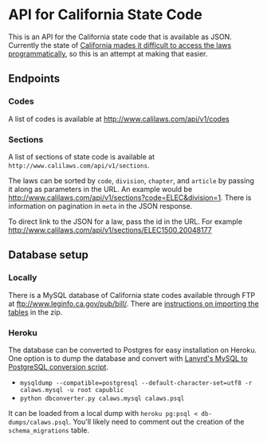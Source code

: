# API for California State Code

This is an API for the California state code that is available as JSON. Currently the state of [California mades it difficult to access the laws programmatically](https://github.com/tylerpearson/state-code-scrapers/blob/master/ca/scrape.rb), so this is an attempt at making that easier.

## Endpoints

### Codes

A list of codes is available at http://www.calilaws.com/api/v1/codes

### Sections

A list of sections of state code is available at `http://www.calilaws.com/api/v1/sections`.

The laws can be sorted by `code`, `division`, `chapter`, and `article` by passing it along as parameters in the URL. An example would be http://www.calilaws.com/api/v1/sections?code=ELEC&division=1. There is information on pagination in `meta` in the JSON response.

To direct link to the JSON for a law, pass the id in the URL. For example http://www.calilaws.com/api/v1/sections/ELEC1500.20048177

## Database setup

### Locally

There is a MySQL database of California state codes available through FTP at ftp://www.leginfo.ca.gov/pub/bill/. There are [instructions on importing the tables](https://s3.amazonaws.com/cali-laws/pubinfo_Readme.pdf) in the zip.

### Heroku

The database can be converted to Postgres for easy installation on Heroku. One option is to dump the database and convert with [Lanyrd's MySQL to PostgreSQL conversion script](https://github.com/lanyrd/mysql-postgresql-converter).

- `mysqldump --compatible=postgresql --default-character-set=utf8 -r calaws.mysql -u root capublic`
- `python dbconverter.py calaws.mysql calaws.psql`

It can be loaded from a local dump with `heroku pg:psql < db-dumps/calaws.psql`. You'll likely need to comment out the creation of the `schema_migrations` table.


